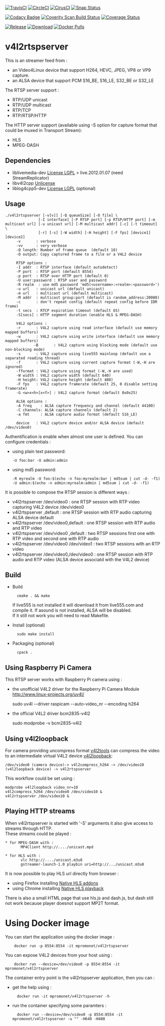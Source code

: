 [![TravisCI](https://travis-ci.org/mpromonet/v4l2rtspserver.png)](https://travis-ci.org/mpromonet/v4l2rtspserver)
[![CircleCI](https://circleci.com/gh/mpromonet/v4l2rtspserver.svg?style=shield)](https://circleci.com/gh/mpromonet/v4l2rtspserver)
[![CirusCI](https://api.cirrus-ci.com/github/mpromonet/v4l2rtspserver.svg?branch=master)](https://cirrus-ci.com/github/mpromonet/v4l2rtspserver)
[![Snap Status](https://build.snapcraft.io/badge/mpromonet/v4l2rtspserver.svg)](https://build.snapcraft.io/user/mpromonet/v4l2rtspserver)

[![Codacy Badge](https://api.codacy.com/project/badge/Grade/aa0c28514aa843ea9fa7da358d905871)](https://www.codacy.com/app/michelpromonet_2643/v4l2rtspserver?utm_source=github.com&utm_medium=referral&utm_content=mpromonet/v4l2rtspserver&utm_campaign=badger)
[![Coverity Scan Build Status](https://scan.coverity.com/projects/4644/badge.svg)](https://scan.coverity.com/projects/4644)
[![Coverage Status](https://coveralls.io/repos/github/mpromonet/v4l2rtspserver/badge.svg?branch=master)](https://coveralls.io/github/mpromonet/v4l2rtspserver?branch=master)

[![Release](https://img.shields.io/github/release/mpromonet/v4l2rtspserver.svg)](https://github.com/mpromonet/v4l2rtspserver/releases/latest)
[![Download](https://img.shields.io/github/downloads/mpromonet/v4l2rtspserver/total.svg)](https://github.com/mpromonet/v4l2rtspserver/releases/latest)
[![Docker Pulls](https://img.shields.io/docker/pulls/mpromonet/v4l2rtspserver.svg)](https://hub.docker.com/r/mpromonet/v4l2rtspserver/)

v4l2rtspserver
====================

This is an streamer feed from :
 - an Video4Linux device that support H264, HEVC, JPEG, VP8 or VP9 capture.
 - an ALSA device that support PCM S16_BE, S16_LE, S32_BE or S32_LE
 
The RTSP server support :
- RTP/UDP unicast
- RTP/UDP multicast
- RTP/TCP
- RTP/RTSP/HTTP

The HTTP server support (available using -S option for capture format that could be muxed in Transport Stream):
- HLS
- MPEG-DASH

Dependencies
------------
 - liblivemedia-dev [License LGPL](http://www.live555.com/liveMedia/) > live.2012.01.07 (need StreamReplicator)
 - libv4l2cpp [Unlicense](https://github.com/mpromonet/libv4l2cpp/blob/master/LICENSE)
 - liblog4cpp5-dev  [License LGPL](http://log4cpp.sourceforge.net/#license) (optional)

Usage
-----
	./v4l2rtspserver [-v[v]] [-Q queueSize] [-O file] \
			       [-I interface] [-P RTSP port] [-p RTSP/HTTP port] [-m multicast url] [-u unicast url] [-M multicast addr] [-c] [-t timeout] \
			       [-r] [-s] [-W width] [-H height] [-F fps] [device1] [device2]
		 -v       : verbose
		 -vv      : very verbose
		 -Q length: Number of frame queue  (default 10)
		 -O output: Copy captured frame to a file or a V4L2 device
		 
		 RTSP options :
		 -I addr  : RTSP interface (default autodetect)
		 -P port  : RTSP port (default 8554)
		 -p port  : RTSP over HTTP port (default 0)
		 -U user:password : RTSP user and password
		 -R realm  : use md5 password 'md5(<username>:<realm>:<password>')
		 -u url   : unicast url (default unicast)
		 -m url   : multicast url (default multicast)
		 -M addr  : multicast group:port (default is random_address:20000)
		 -c       : don't repeat config (default repeat config before IDR frame)
		 -t secs  : RTCP expiration timeout (default 65)
		 -S[secs] : HTTP segment duration (enable HLS & MPEG-DASH)
		 
		 V4L2 options :
		 -r       : V4L2 capture using read interface (default use memory mapped buffers)
		 -w       : V4L2 capture using write interface (default use memory mapped buffers)
                 -B       : V4L2 capture using blocking mode (default use non-blocking mode)
		 -s       : V4L2 capture using live555 mainloop (default use a separated reading thread)
		 -f       : V4L2 capture using current capture format (-W,-H are ignored)
		 -fformat : V4L2 capture using format (-W,-H are used)
		 -W width : V4L2 capture width (default 640)
		 -H height: V4L2 capture height (default 480)
		 -F fps   : V4L2 capture framerate (default 25, 0 disable setting framerate)
		 -G <w>x<h>[x<f>] : V4L2 capture format (default 0x0x25)
		 
		 ALSA options :
		 -A freq    : ALSA capture frequency and channel (default 44100)
		 -C channels: ALSA capture channels (default 2)
		 -a fmt     : ALSA capture audio format (default S16_LE)
		 
		 device   : V4L2 capture device and/or ALSA device (default /dev/video0)

Authentification is enable when almost one user is defined. You can configure credentials :
 * using plain text password: 
 
       -U foo:bar -U admin:admin
 * using md5 password: 
 
       -R myrealm -U foo:$(echo -n foo:myrealm:bar | md5sum | cut -d- -f1) -U admin:$(echo -n admin:myrealm:admin | md5sum | cut -d- -f1)

It is possible to compose the RTSP session is different ways :
 * v4l2rtspserver /dev/video0              : one RTSP session with RTP video capturing V4L2 device /dev/video0
 * v4l2rtspserver ,default                 : one RTSP session with RTP audio capturing ALSA device default
 * v4l2rtspserver /dev/video0,default      : one RTSP session with RTP audio and RTP video
 * v4l2rtspserver /dev/video0 ,default     : two RTSP sessions first one with RTP video and second one with RTP audio
 * v4l2rtspserver /dev/video0 /dev/video1  : two RTSP sessions with an RTP video
 * v4l2rtspserver /dev/video0,/dev/video0  : one RTSP session with RTP audio and RTP video (ALSA device associatd with the V4L2 device)

Build
------- 
- Build  

		cmake . && make

	If live555 is not installed it will download it from live555.com and compile it. If asound is not installed, ALSA will be disabled.  
	If it still not work you will need to read Makefile.  

- Install (optional) 

		sudo make install

- Packaging  (optional)

		cpack .

Using Raspberry Pi Camera
------------------------- 
This RTSP server works with Raspberry Pi camera using :
- the unofficial V4L2 driver for the Raspberry Pi Camera Module http://www.linux-projects.org/uv4l/

	sudo uv4l --driver raspicam --auto-video_nr --encoding h264
- the official V4L2 driver bcm2835-v4l2

	sudo modprobe -v bcm2835-v4l2

Using v4l2loopback
----------------------- 
For camera providing uncompress format [v4l2tools](https://github.com/mpromonet/v4l2tools) can compress the video to an intermediate virtual V4L2 device [v4l2loopback](https://github.com/umlaeute/v4l2loopback):

	/dev/video0 (camera device)-> v4l2compress_h264 -> /dev/video10 (v4l2loopback device) -> v4l2rtspserver

This workflow could be set using :

	modprobe v4l2loopback video_nr=10
	v4l2compress_h264 /dev/video0 /dev/video10 &
	v4l2rtspserver /dev/video10 &


Playing HTTP streams
-----------------------
When v4l2rtspserver is started with '-S' arguments it also give access to streams through HTTP.  
These streams could be played :

	* for MPEG-DASH with :   
           MP4Client http://..../unicast.mpd   
	   
	* for HLS with :  
           vlc http://..../unicast.m3u8  
           gstreamer-launch-1.0 playbin uri=http://.../unicast.m3u8  

It is now possible to play HLS url directly from browser :

 * using Firefox installing [Native HLS addons](https://addons.mozilla.org/en-US/firefox/addon/native_hls_playback)
 * using Chrome installing [Native HLS playback](https://chrome.google.com/webstore/detail/native-hls-playback/emnphkkblegpebimobpbekeedfgemhof)

There is also a small HTML page that use hls.js and dash.js, but dash still not work because player doesnot support MP2T format.

Using Docker image
===============
You can start the application using the docker image :

        docker run -p 8554:8554 -it mpromonet/v4l2rtspserver

You can expose V4L2 devices from your host using :

        docker run --device=/dev/video0 -p 8554:8554 -it mpromonet/v4l2rtspserver

The container entry point is the v4l2rtspserver application, then you can :

* get the help using :

        docker run -it mpromonet/v4l2rtspserver -h

* run the container specifying some paramters :

        docker run --device=/dev/video0 -p 8554:8554 -it mpromonet/v4l2rtspserver -u "" -H640 -H480 

